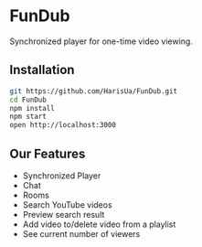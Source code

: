 # FunDub

Synchronized player for one-time video viewing.

## Installation

```bash
git https://github.com/HarisUa/FunDub.git
cd FunDub
npm install
npm start
open http://localhost:3000
```

## Our Features

+ Synchronized Player
+ Chat
+ Rooms
+ Search YouTube videos
+ Preview search result
+ Add video to/delete video from a playlist
+ See current number of viewers
